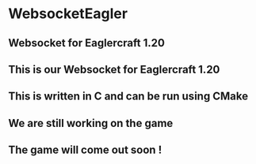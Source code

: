 # WebsocketEagler
Websocket for Eaglercraft 1.20
-
This is our Websocket for Eaglercraft 1.20
-
This is written in C and can be run using CMake
-
We are still working on the game
-
The game will come out soon !
-
